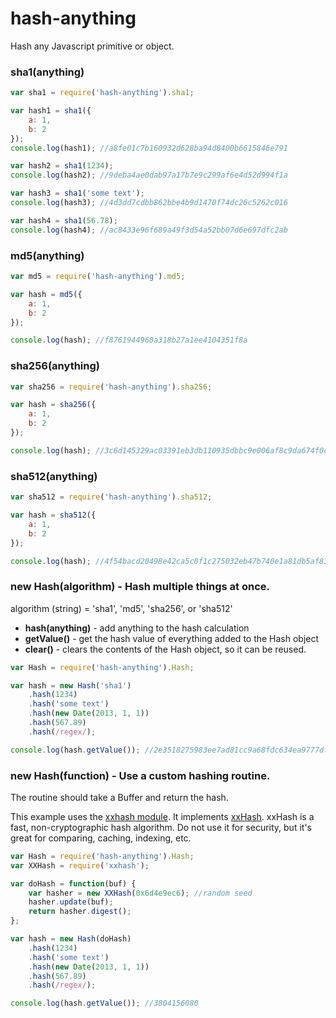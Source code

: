 # hash-anything
Hash any Javascript primitive or object.

### sha1(anything)
```javascript
var sha1 = require('hash-anything').sha1;

var hash1 = sha1({
    a: 1,
    b: 2
});
console.log(hash1); //a8fe01c7b160932d628ba94d8400b6615846e791

var hash2 = sha1(1234);
console.log(hash2); //9deba4ae0dab97a17b7e9c299af6e4d52d994f1a

var hash3 = sha1('some text');
console.log(hash3); //4d3dd7cdbb862bbe4b9d1470f74dc26c5262c016

var hash4 = sha1(56.78);
console.log(hash4); //ac8433e96f689a49f3d54a52bb07d6e697dfc2ab
```

### md5(anything)
```javascript
var md5 = require('hash-anything').md5;

var hash = md5({
    a: 1,
    b: 2
});

console.log(hash); //f8761944960a318b27a1ee4104351f8a
```

### sha256(anything)
```javascript
var sha256 = require('hash-anything').sha256;

var hash = sha256({
    a: 1,
    b: 2
});

console.log(hash); //3c6d145329ac03391eb3db110935dbbc9e006af8c9da674f0c01b2c0e04f1fa6
```

### sha512(anything)
```javascript
var sha512 = require('hash-anything').sha512;

var hash = sha512({
    a: 1,
    b: 2
});

console.log(hash); //4f54bacd20498e42ca5c0f1c275032eb47b740e1a81db5af835d6310fc6b92ff678d09a9cb15c12e3f8780886c91c8ea242bd28de60618af8dd9b70620746fb6
```

### new Hash(algorithm) - Hash multiple things at once.
algorithm (string) = 'sha1', 'md5', 'sha256', or 'sha512'

* **hash(anything)** - add anything to the hash calculation
* **getValue()** - get the hash value of everything added to the Hash object
* **clear()** - clears the contents of the Hash object, so it can be reused.

```javascript
var Hash = require('hash-anything').Hash;

var hash = new Hash('sha1')
    .hash(1234)
    .hash('some text')
    .hash(new Date(2013, 1, 1))
    .hash(567.89)
    .hash(/regex/);

console.log(hash.getValue()); //2e3518275983ee7ad81cc9a68fdc634ea9777dfc
```

### new Hash(function) - Use a custom hashing routine.
The routine should take a Buffer and return the hash.

This example uses the [xxhash module](https://github.com/mscdex/node-xxhash). It implements [xxHash](https://github.com/Cyan4973/xxHash). xxHash is a fast, non-cryptographic hash algorithm. Do not use it for security, but it's great for comparing, caching, indexing, etc.
```javascript
var Hash = require('hash-anything').Hash;
var XXHash = require('xxhash');

var doHash = function(buf) {
    var hasher = new XXHash(0x6d4e9ec6); //random seed
    hasher.update(buf);
    return hasher.digest();
};

var hash = new Hash(doHash)
    .hash(1234)
    .hash('some text')
    .hash(new Date(2013, 1, 1))
    .hash(567.89)
    .hash(/regex/);

console.log(hash.getValue()); //3804156080
```

